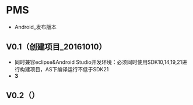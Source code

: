 # PMS
* Android_发布版本

## V0.1（创建项目_20161010）
* 同时兼容eclipse&Android Studio开发环境：必须同时使用SDK10,14,19,21进行构建项目，AS下编译运行不低于SDK21
* **3**

## V0.2（）
